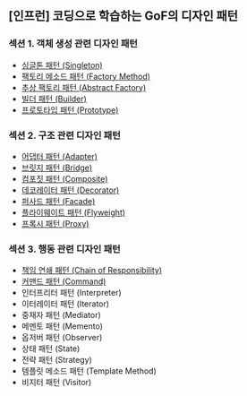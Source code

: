 ## [인프런] 코딩으로 학습하는 GoF의 디자인 패턴

### 섹션 1. 객체 생성 관련 디자인 패턴

- <a href="md/_01_creational_patterns/01.Singleton.md">싱글톤 패턴 (Singleton)</a>
- <a href="md/_01_creational_patterns/02.Factory Method.md">팩토리 메소드 패턴 (Factory Method)</a>
- <a href="md/_01_creational_patterns/03.Abstract Factory.md">추상 팩토리 패턴 (Abstract Factory)</a>
- <a href="md/_01_creational_patterns/04.Builder.md">빌더 패턴 (Builder)</a>
- <a href="md/_01_creational_patterns/05.Prototype.md">프로토타입 패턴 (Prototype)</a>

### 섹션 2. 구조 관련 디자인 패턴

- <a href="md/_02_structural_patterns/06.Adapter.md">어댑터 패턴 (Adapter)</a>
- <a href="md/_02_structural_patterns/07.Bridge.md">브릿지 패턴 (Bridge)</a>
- <a href="md/_02_structural_patterns/08.Composite.md">컴포짓 패턴 (Composite)</a>
- <a href="md/_02_structural_patterns/09.Decorator.md">데코레이터 패턴 (Decorator)</a>
- <a href="md/_02_structural_patterns/10.Facade.md">퍼사드 패턴 (Facade)</a>
- <a href="md/_02_structural_patterns/11.Flyweight.md">플라이웨이트 패턴 (Flyweight)</a>
- <a href="md/_02_structural_patterns/12.Proxy.md">프록시 패턴 (Proxy)</a>

### 섹션 3. 행동 관련 디자인 패턴

- <a href="md/_03_behavioral_patterns/13.Chain of Responsibility.md">책임 연쇄 패턴 (Chain of Responsibility)</a>
- <a href="md/_03_behavioral_patterns/14.Command.md">커맨드 패턴 (Command)</a>
- 인터프리터 패턴 (Interpreter)
- 이터레이터 패턴 (Iterator)
- 중재자 패턴 (Mediator)
- 메멘토 패턴 (Memento)
- 옵저버 패턴 (Observer)
- 상태 패턴 (State)
- 전략 패턴 (Strategy)
- 템플릿 메소드 패턴 (Template Method)
- 비지터 패턴 (Visitor)
